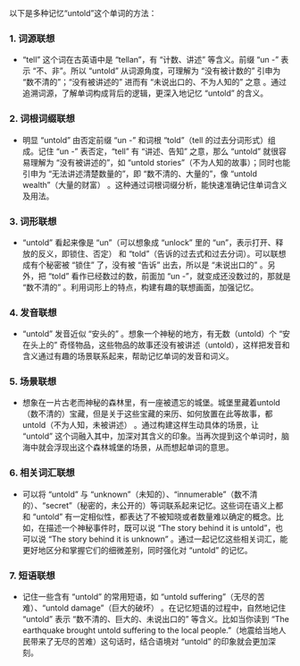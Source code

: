 以下是多种记忆“untold”这个单词的方法：

### 1. 词源联想
 - “tell” 这个词在古英语中是 “tellan”，有 “计数、讲述” 等含义。前缀 “un -” 表示 “不、非”。所以 “untold” 从词源角度，可理解为 “没有被计数的” 引申为 “数不清的”；“没有被讲述的” 进而有 “未说出口的、不为人知的” 之意 。通过追溯词源，了解单词构成背后的逻辑，更深入地记忆 “untold” 的含义。

### 2. 词根词缀联想
 - 明显 “untold” 由否定前缀 “un -” 和词根 “told”（tell 的过去分词形式）组成。记住 “un -” 表否定，“tell” 有 “讲述、告知” 之意，那么 “untold” 就很容易理解为 “没有被讲述的”，如 “untold stories”（不为人知的故事）；同时也能引申为 “无法讲述清楚数量的”，即 “数不清的、大量的”，像 “untold wealth”（大量的财富） 。这种通过词根词缀分析，能快速准确记住单词含义及用法。

### 3. 词形联想
 - “untold” 看起来像是 “un”（可以想象成 “unlock” 里的 “un”，表示打开、释放的反义，即锁住、否定） 和 “told”（告诉的过去式和过去分词）。可以联想成有个秘密被 “锁住” 了，没有被 “告诉” 出去，所以是 “未说出口的” 。另外，把 “told” 看作已经数过的数，前面加 “un -”，就变成还没数过的，那就是 “数不清的” 。利用词形上的特点，构建有趣的联想画面，加强记忆。

### 4. 发音联想
 - “untold” 发音近似 “安头的” 。想象一个神秘的地方，有无数（untold）个 “安在头上的” 奇怪物品，这些物品的故事还没有被讲述（untold），这样把发音和含义通过有趣的场景联系起来，帮助记忆单词的发音和词义。

### 5. 场景联想
 - 想象在一片古老而神秘的森林里，有一座被遗忘的城堡。城堡里藏着untold（数不清的）宝藏，但是关于这些宝藏的来历、如何放置在此等故事，都untold（不为人知，未被讲述） 。通过构建这样生动具体的场景，让 “untold” 这个词融入其中，加深对其含义的印象。当再次提到这个单词时，脑海中就会浮现出这个森林城堡的场景，从而想起单词的意思。

### 6. 相关词汇联想
 - 可以将 “untold” 与 “unknown”（未知的）、“innumerable”（数不清的）、“secret”（秘密的，未公开的）等词联系起来记忆。这些词在语义上都和 “untold” 有一定相似性，都表达了不被知晓或者数量难以确定的概念。比如，在描述一个神秘事件时，既可以说 “The story behind it is untold”，也可以说 “The story behind it is unknown” 。通过一起记忆这些相关词汇，能更好地区分和掌握它们的细微差别，同时强化对 “untold” 的记忆。

### 7. 短语联想
 - 记住一些含有 “untold” 的常用短语，如 “untold suffering”（无尽的苦难）、“untold damage”（巨大的破坏） 。在记忆短语的过程中，自然地记住 “untold” 表示 “数不清的、巨大的、未说出口的” 等含义。比如当你读到 “The earthquake brought untold suffering to the local people.”（地震给当地人民带来了无尽的苦难）这句话时，结合语境对 “untold” 的印象就会更加深刻。 